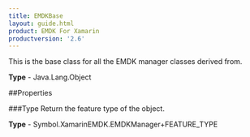 ```yaml
---
title: EMDKBase
layout: guide.html
product: EMDK For Xamarin 
productversion: '2.6' 
---
```

This is the base class for all the EMDK manager classes derived from.

**Type** - Java.Lang.Object

##Properties

###Type
Return the feature type of the object.

**Type** - Symbol.XamarinEMDK.EMDKManager+FEATURE_TYPE

